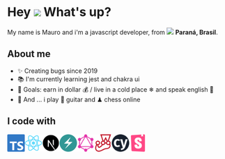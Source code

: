 <h1> Hey <img src="https://emojis.slackmojis.com/emojis/images/1577305505/7373/hand_wave.gif?1577305505" width="50" /> What's up?</h1>


<p> My name is Mauro and i'm a javascript developer, from <img src="https://cdn-icons-png.flaticon.com/128/197/197386.png" width="17" /> <b>Paraná, Brasil</b>. </p>

## About me

- ✨ Creating bugs since 2019
- 📚 I'm currently learning jest and chakra ui
- 🎯 Goals: earn in dollar 💰 / live in a cold place ❄ and speak english 🚀
- 🎲 And ... i play 🎸 guitar and ♟ chess online

## I code with


<img align="left" title="Typescript" alt="Typescript" width="40px" src="./assets/typescript-logo.svg" />

<img align="left" title="React and React Native" alt="React and React Native" width="40px" src="./assets/react-logo.svg" />

<img align="left" title="Next js" alt="Next js" width="40px" src="./assets/next-logo.svg" />

<img align="left" title="Chakra UI" alt="Chakra UI" width="40px" src="./assets/chakra-ui-logo.svg" />

<img align="left" title="Graphql" alt="Graphql" width="40px" src="./assets/graphql-logo.svg" />

<img align="left" title="Jest" alt="Jest" width="40px" src="./assets/jest-logo.svg" />

<img align="left" title="Cypress" alt="Jest" width="40px" src="./assets/cypress-logo.svg" />

<img align="left" title="Storybook" alt="Storybook" width="40px" src="./assets/storybook-logo.svg" />

<!-- <p>
    <a title="My Github" href="https://github.com/maurodesouza" target="_blank">
        <img alt="Github" src="./assets/github-logo.png" />
    </a>
    <a title="My Linkedin" href="https://www.linkedin.com/in/maurodesouzaa" target="_blank">
        <img alt="LinkedIn" src="./assets/linkedin-logo.png" />
    </a>
</p> -->
